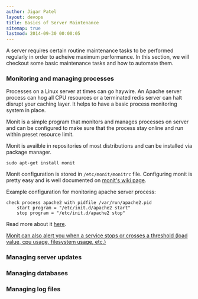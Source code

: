 ```yaml
---
author: Jigar Patel
layout: devops
title: Basics of Server Maintenance
sitemap: true
lastmod: 2014-09-30 00:00:05
---
```


A server requires certain routine maintenance tasks to be performed
regularly in order to acheive maximum performance. In this section, we
will checkout some basic maintenance tasks and how to automate them.

### Monitoring and managing processes

Processes on a Linux server at times can go haywire. An Apache server
process can hog all CPU resources or a terminated redis server can halt
disrupt your caching layer. It helps to have a basic process monitoring
system in place.

Monit is a simple program that monitors and manages processes on server
and can be configured to make sure that the process stay online and run
within preset resource limit.

Monit is availble in repositories of most distributions and can be
installed via package manager.

`sudo apt-get install monit`

Monit configuration is stored in `/etc/monit/monitrc` file. Configuring
monit is pretty easy and is well documented on [monit's wiki
page](http://mmonit.com/monit/documentation/monit.html).

Example configuration for monitoring apache server process:

```
check process apache2 with pidfile /var/run/apache2.pid
    start program = "/etc/init.d/apache2 start"
    stop program = "/etc/init.d/apache2 stop"
```

Read more about it
[here](http://mmonit.com/monit/documentation/monit.html#SERVICE-METHODS).

[Monit can also alert you when a service stops or crosses a threshold
(load value, cpu usage, filesystem usage,
etc.)](http://mmonit.com/monit/documentation/monit.html#ALERT-MESSAGES)

### Managing server updates


### Managing databases


### Managing log files




